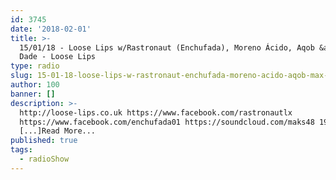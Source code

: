 ```yaml
---
id: 3745
date: '2018-02-01'
title: >-
  15/01/18 - Loose Lips w/Rastronaut (Enchufada), Moreno Ácido, Aqob &amp; Max
  Dade - Loose Lips
type: radio
slug: 15-01-18-loose-lips-w-rastronaut-enchufada-moreno-acido-aqob-max-dade
author: 100
banner: []
description: >-
  http://loose-lips.co.uk https://www.facebook.com/rastronautlx
  https://www.facebook.com/enchufada01 https://soundcloud.com/maks48 199radio
  [...]Read More...
published: true
tags:
  - radioShow
---
```

